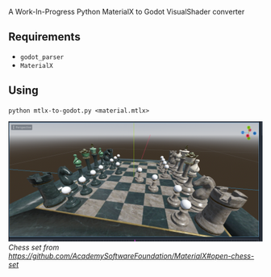A Work-In-Progress Python MaterialX to Godot VisualShader converter

## Requirements

- `godot_parser`
- `MaterialX`

## Using

`python mtlx-to-godot.py <material.mtlx>`

![Godot rendering of the MaterialX Open Chess Set](readme/chess_set.png)
_Chess set from https://github.com/AcademySoftwareFoundation/MaterialX#open-chess-set_
